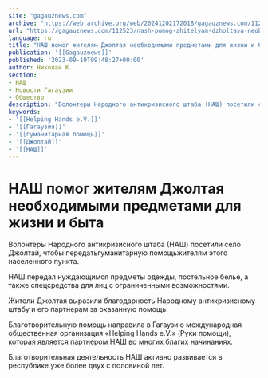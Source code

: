 ```yaml
---
site: "gagauznews.com"
archive: "https://web.archive.org/web/20241202172018/gagauznews.com/112523/nash-pomog-zhitelyam-dzholtaya-neobhodimymi-predmetami-dlya-zhizni-i-byta.html"
url: "https://gagauznews.com/112523/nash-pomog-zhitelyam-dzholtaya-neobhodimymi-predmetami-dlya-zhizni-i-byta.html"
language: ru
title: "НАШ помог жителям Джолтая необходимыми предметами для жизни и быта"
publication: '[[Gagauznews]]'
published: '2023-09-19T09:48:27+00:00'
author: Николай К.
section:
- НАШ
- Новости Гагаузии
- Общество
description: "Волонтеры Народного антикризисного штаба (НАШ) посетили село Джолтай, чтобы передать гуманитарную помощь жителям этого населенного пункта. НАШ передал нуждающимся предметы одежды, постельное белье, а также спецсредства для лиц с ограниченными возможностями. Жители Джолтая выразили благодарность Народному антикризисному штабу и его партнерам за оказанную помощь. Благотворительную помощь направила в Гагаузию международная общественная организация «Helping Hands e.V.» (Руки помощи), которая является партнером НАШ во многих благих начинаниях. Благотворительная деятельность НАШ активно развивается в республике уже более двух с половиной лет."
keywords:
- '[[Helping Hands e.V.]]'
- '[[Гагаузия]]'
- '[[гуманитарная помощь]]'
- '[[Джолтай]]'
- '[[НАШ]]'
---
```


# НАШ помог жителям Джолтая необходимыми предметами для жизни и быта

Волонтеры Народного антикризисного штаба (НАШ) посетили село Джолтай, чтобы передатьгуманитарную помощьжителям этого населенного пункта.

НАШ передал нуждающимся предметы одежды, постельное белье, а также спецсредства для лиц с ограниченными возможностями.

Жители Джолтая выразили благодарность Народному антикризисному штабу и его партнерам за оказанную помощь.

Благотворительную помощь направила в Гагаузию международная общественная организация «Helping Hands e.V.» (Руки помощи), которая является партнером НАШ во многих благих начинаниях.

Благотворительная деятельность НАШ активно развивается в республике уже более двух с половиной лет.